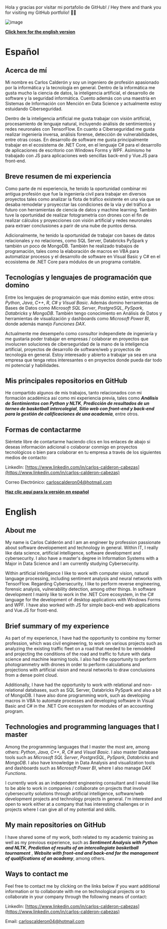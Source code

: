 Hola y gracias por visitar mi portafolio de GitHub! / Hey there and thank you for visiting my GitHub portfolio! 🐙🐱

![image](https://github.com/carlos-calderon-cabezas/carlos-calderon-cabezas/assets/156715991/37ad847c-74ea-4778-850c-83b596d2dbc5)


[**Click here for the english version**](#english)

# Español

## Acerca de mí

Mi nombre es Carlos Calderón y soy un ingeniero de profesión apasionado por la informática y la tecnología en general. Dentro de la informática me gusta mucho la ciencia de datos, la inteligencia artificial, el desarrollo de software y la seguridad informática. Cuento además con una maestría en Sistemas de Información con Mención en Data Science y actualmente estoy estuidando Ciberseguridad.

Dentro de la inteligencia artificial me gusta trabajar con visión artificial, procesamiento de lenguaje natural, incluyendo análisis de sentimientos y redes neuronales con TensorFlow. En cuanto a Ciberseguridad me gusta realizar ingeniería inversa, análisis forense, detección de vulnerabilidades, entre otras cosas. En desarrollo de software me gusta principalmente trabajar en el ecosistema de .NET Core, en el lenguaje C# para el desarrollo de aplicaciones de escritorio con Windows Forms y WPF. Asímismo he trabajado con JS para aplicaciones web sencillas back-end y Vue.JS para front-end.

## Breve resumen de mi experiencia

Como parte de mi experiencia, he tenido la oportunidad combinar mi antigua profesión que fue la ingeniería civil para trabajar en diversos proyectos tales como analizar la flota de tráfico existente en una vía que se desaba remodelar y proyecctar las condiciones de la vía y del tráfico a futuro con herramientas de ciencia de datos y machine learning. También tuve la oportunidad de realizar fotogrametría con drones con el fin de realizar cálculos y proyecciones con visión artificial y redes neuronales para extraer conclusiones a parir de una nube de puntos densa.

Adicionalmente, he tenido la oportunidad de trabajar con bases de datos relacionales y no relaciones, como SQL Server, Databricks PySpark y también un poco de MongoDB. También he realizado trabajos de programación, tales como la elaboración de macros en VBA para automatizar procesos y el desarrollo de software en Visual Basic y C# en el ecosistema de .NET Core para módulos de un programa contable.

## Tecnologías y lenguajes de programación que domino

Entre los lenguajes de programaicón que más domino están, entre otros: *Python*, *Java*, *C++*, *R*, *C#* y *Visual Basic*. Además domino herramientas de Bases de Datos como *Microsoft SQL Server*, *PostgreSQL*, *PySpark*, *Databricks* y *MongoDB*. También tengo conocimiento en Análisis de Datos y herramientas de visualización y dashboards como *Microsoft Power BI*, donde además manejo *Funciones DAX*.

Actualmente me desempeño como consultor independiete de ingeniería y me gustaría poder trabajar en empresas / colaborar en proyectos que involucren soluciones de ciberseguridad de la mano de la inteligencia artificial, proyectos de desarrollo de software/web y proyectos de tecnología en general. Estoy interesado y abierto a trabajar ya sea en una empresa que tenga retos interesantes o en proyectos donde pueda dar todo mi potencial y habilidades.

## Mis principales repositorios en GitHub

He compartido algunos de mis trabajos, tanto relacionados con mi formación académica así como mi experiencia previa, tales como ***Análisis de Sentimientos con Python y NLTK***, ***Predicción de resultados de un torneo de basketball intercolegial***, ***Sitio web con front-end y back-end para la gestión de calificaciones de una academia***, entre otros. 

## Formas de contactarme

Siéntete libre de contartarme haciendo clics en los enlaces de abajo si deseas información adicional o colaborar conmigo en proyectos tecnológicos o bien para colaborar en tu empresa a través de los siguientes medios de contacto:

LinkedIn: [https://www.linkedin.com/in/carlos-calderon-cabezas](https://www.linkedin.com/in/carlos-calderon-cabezas)

Correo Electrónico: [carloscalderon04@hotmail.com](mailto:carloscalderon04@hotmail.com)

[**Haz clic aquí para la versión en español**](#español)

# English

## About me

My name is Carlos Calderón and I am an engineer by profession passionate about software developement and technology in general. Within IT, I really like data science, artificial intelligence, software development and cybersecurity. I also have a master's degree in Information Systems with a Major in Data Science and I am currently studying Cybersecurity.

Within artificial intelligence I like to work with computer vision, natural language processing, including sentiment analysis and neural networks with TensorFlow. Regarding Cybersecurity, I like to perform reverse engineering, forensic analysis, vulnerability detection, among other things. In software development I mainly like to work in the .NET Core ecosystem, in the C# language for the development of desktop applications with Windows Forms and WPF. I have also worked with JS for simple back-end web applications and Vue.JS for front-end.

## Brief summary of my experience

As part of my experience, I have had the opportunity to combine my former profession, which was civil engineering, to work on various projects such as analyzing the existing traffic fleet on a road that needed to be remodeled and projecting the conditions of the road and traffic to future with data science and machine learning tools. I also had the opportunity to perform photogrammetry with drones in order to perform calculations and projections with artificial vision and neural networks to draw conclusions from a dense point cloud.

Additionally, I have had the opportunity to work with relational and non-relational databases, such as SQL Server, Databricks PySpark and also a bit of MongoDB. I have also done programming work, such as developing macros in VBA to automate processes and developing software in Visual Basic and C# in the .NET Core ecosystem for modules of an accounting program.

## Technologies and programming languages that I master

Among the programming languages that I master the most are, among others: *Python*, *Java*, *C++*, *R*, *C#* and *Visual Basic*. I also master Database tools such as *Microsoft SQL Server*, *PostgreSQL*, *PySpark*, *Databricks* and *MongoDB*. I also have knowledge in Data Analysis and visualization tools and dashboards such as *Microsoft Power BI*, where I also manage *DAX Functions*.

I currently work as an independent engineering consultant and I would like to be able to work in companies / collaborate on projects that involve cybersecurity solutions through artificial intelligence, software/web development projects and technology projects in general. I'm interested and open to work either at a company that has interesting challenges or in projects where I can give all of my potential and skills.

## My main repositories on GitHub

I have shared some of my work, both related to my academic training as well as my previous experience, such as ***Sentiment Analysis with Python and NLTK***, ***Prediction of results of an intercollegiate basketball tournament*** , ***Website with front-end and back-end for the management of qualifications of an academy***, among others.

## Ways to contact me

Feel free to contact me by clicking on the links below if you want additional information or to collaborate with me on technological projects or to collaborate in your company through the following means of contact:

LinkedIn: [https://www.linkedin.com/in/carlos-calderon-cabezas](https://www.linkedin.com/in/carlos-calderon-cabezas)

Email: [carloscalderon04@hotmail.com](mailto:carloscalderon04@hotmail.com)

<!---
- 👋 Hi, I’m @cjcalderon9804
- 👀 I’m interested in ...
- 🌱 I’m currently learning ...
- 💞️ I’m looking to collaborate on ...
- 📫 How to reach me ...
- 😄 Pronouns: ...
- ⚡ Fun fact: ...
--->

<!---
cjcalderon9804/cjcalderon9804 is a ✨ special ✨ repository because its `README.md` (this file) appears on your GitHub profile.
You can click the Preview link to take a look at your changes.
--->
